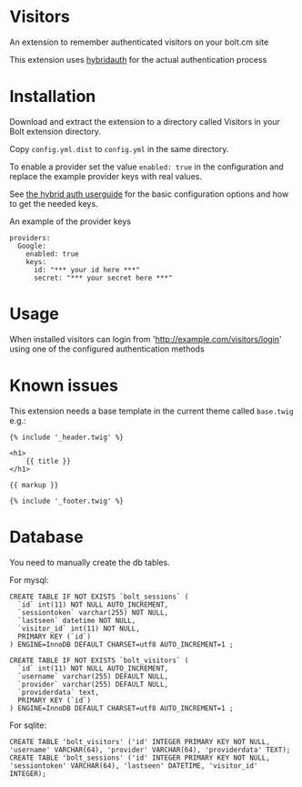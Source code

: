 Visitors
=======================

An extension to remember authenticated visitors on your bolt.cm site

This extension uses <a href="http://hybridauth.sourceforge.net" target="_blank">hybridauth</a> for the actual authentication process

Installation
=======================
Download and extract the extension to a directory called Visitors in your Bolt extension directory.

Copy `config.yml.dist` to `config.yml` in the same directory.

To enable a provider set the value `enabled: true` in the configuration and replace the example provider keys with real values.

See <a href="http://hybridauth.sourceforge.net/userguide.html" target="_blank">the hybrid auth userguide</a> for the basic configuration options and how to get the needed keys.

An example of the provider keys

	providers:
	  Google:
	    enabled: true
	    keys:
	      id: "*** your id here ***"
	      secret: "*** your secret here ***"

Usage
=======================
When installed visitors can login from 'http://example.com/visitors/login' using one of the configured authentication methods

Known issues
=======================
This extension needs a base template in the current theme called `base.twig` e.g.:

	{% include '_header.twig' %}

	<h1>
	    {{ title }}
	</h1>

	{{ markup }}

	{% include '_footer.twig' %}

Database
=======================

You need to manually create the db tables.

For mysql:

	CREATE TABLE IF NOT EXISTS `bolt_sessions` (
	  `id` int(11) NOT NULL AUTO_INCREMENT,
	  `sessiontoken` varchar(255) NOT NULL,
	  `lastseen` datetime NOT NULL,
	  `visitor_id` int(11) NOT NULL,
	  PRIMARY KEY (`id`)
	) ENGINE=InnoDB DEFAULT CHARSET=utf8 AUTO_INCREMENT=1 ;

	CREATE TABLE IF NOT EXISTS `bolt_visitors` (
	  `id` int(11) NOT NULL AUTO_INCREMENT,
	  `username` varchar(255) DEFAULT NULL,
	  `provider` varchar(255) DEFAULT NULL,
	  `providerdata` text,
	  PRIMARY KEY (`id`)
	) ENGINE=InnoDB DEFAULT CHARSET=utf8 AUTO_INCREMENT=1 ;

For sqlite:

	CREATE TABLE 'bolt_visitors' ('id' INTEGER PRIMARY KEY NOT NULL, 'username' VARCHAR(64), 'provider' VARCHAR(64), 'providerdata' TEXT);
	CREATE TABLE 'bolt_sessions' ('id' INTEGER PRIMARY KEY NOT NULL, 'sessiontoken' VARCHAR(64), 'lastseen' DATETIME, 'visitor_id' INTEGER);